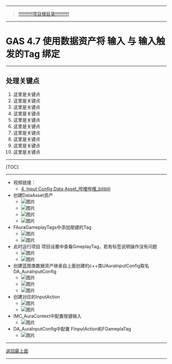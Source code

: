 ___________________________________________________________________________________________
> [!!!!!!!!!!!项目根目录!!!!!!!!!!!](./!!!!!!!!!!!项目目录!!!!!!!!!!!.md)

___________________________________________________________________________________________

# GAS 4.7 使用数据资产将 输入 与 输入触发的Tag 绑定
___________________________________________________________________________________________
## 处理关键点
1. 这里是关键点
2. 这里是关键点
3. 这里是关键点
4. 这里是关键点
5. 这里是关键点
6. 这里是关键点
7. 这里是关键点
8. 这里是关键点
9. 这里是关键点
10. 这里是关键点
___________________________________________________________________________________________

[TOC]

___________________________________________________________________________________________

- 视频链接：
    -  [4. Input Config Data Asset_哔哩哔哩_bilibili]("https://www.bilibili.com/video/BV1JD421E7yC?p=98&vd_source=9e1e64122d802b4f7ab37bd325a89e6c")
- 创建DataAsset资产
    -  ![图片](https://github.com/liyunlong618/MyNote/blob/master/%E8%99%9A%E5%B9%BBC++/%E6%A8%A1%E5%9D%97/GAS/GAS%E7%AC%AC%E4%BA%8C%E5%AD%A3-%E6%9A%97%E9%BB%91%E7%A0%B4%E5%9D%8F%E7%A5%9ELike%E6%B8%B8%E6%88%8F/%E9%85%8D%E5%9B%BE/GAS_4.7/GAS%204.7%20%E4%BD%BF%E7%94%A8%E6%95%B0%E6%8D%AE%E8%B5%84%E4%BA%A7%E5%B0%86%20%E8%BE%93%E5%85%A5%20%E4%B8%8E%20%E8%BE%93%E5%85%A5%E8%A7%A6%E5%8F%91%E7%9A%84Tag%20%E7%BB%91%E5%AE%9A-%E5%B9%95%E5%B8%83%E5%9B%BE%E7%89%87-642769-247184.png?raw=true)
    -  ![图片](https://github.com/liyunlong618/MyNote/blob/master/%E8%99%9A%E5%B9%BBC++/%E6%A8%A1%E5%9D%97/GAS/GAS%E7%AC%AC%E4%BA%8C%E5%AD%A3-%E6%9A%97%E9%BB%91%E7%A0%B4%E5%9D%8F%E7%A5%9ELike%E6%B8%B8%E6%88%8F/%E9%85%8D%E5%9B%BE/GAS_4.7/GAS%204.7%20%E4%BD%BF%E7%94%A8%E6%95%B0%E6%8D%AE%E8%B5%84%E4%BA%A7%E5%B0%86%20%E8%BE%93%E5%85%A5%20%E4%B8%8E%20%E8%BE%93%E5%85%A5%E8%A7%A6%E5%8F%91%E7%9A%84Tag%20%E7%BB%91%E5%AE%9A-%E5%B9%95%E5%B8%83%E5%9B%BE%E7%89%87-410923-196457.png?raw=true)
    -  ![图片](https://github.com/liyunlong618/MyNote/blob/master/%E8%99%9A%E5%B9%BBC++/%E6%A8%A1%E5%9D%97/GAS/GAS%E7%AC%AC%E4%BA%8C%E5%AD%A3-%E6%9A%97%E9%BB%91%E7%A0%B4%E5%9D%8F%E7%A5%9ELike%E6%B8%B8%E6%88%8F/%E9%85%8D%E5%9B%BE/GAS_4.7/GAS%204.7%20%E4%BD%BF%E7%94%A8%E6%95%B0%E6%8D%AE%E8%B5%84%E4%BA%A7%E5%B0%86%20%E8%BE%93%E5%85%A5%20%E4%B8%8E%20%E8%BE%93%E5%85%A5%E8%A7%A6%E5%8F%91%E7%9A%84Tag%20%E7%BB%91%E5%AE%9A-%E5%B9%95%E5%B8%83%E5%9B%BE%E7%89%87-202904-219772.png?raw=true)
    -  ![图片](https://github.com/liyunlong618/MyNote/blob/master/%E8%99%9A%E5%B9%BBC++/%E6%A8%A1%E5%9D%97/GAS/GAS%E7%AC%AC%E4%BA%8C%E5%AD%A3-%E6%9A%97%E9%BB%91%E7%A0%B4%E5%9D%8F%E7%A5%9ELike%E6%B8%B8%E6%88%8F/%E9%85%8D%E5%9B%BE/GAS_4.7/GAS%204.7%20%E4%BD%BF%E7%94%A8%E6%95%B0%E6%8D%AE%E8%B5%84%E4%BA%A7%E5%B0%86%20%E8%BE%93%E5%85%A5%20%E4%B8%8E%20%E8%BE%93%E5%85%A5%E8%A7%A6%E5%8F%91%E7%9A%84Tag%20%E7%BB%91%E5%AE%9A-%E5%B9%95%E5%B8%83%E5%9B%BE%E7%89%87-515680-316822.png?raw=true)
- FAuraGameplayTags中添加按键的Tag
    -  ![图片](https://github.com/liyunlong618/MyNote/blob/master/%E8%99%9A%E5%B9%BBC++/%E6%A8%A1%E5%9D%97/GAS/GAS%E7%AC%AC%E4%BA%8C%E5%AD%A3-%E6%9A%97%E9%BB%91%E7%A0%B4%E5%9D%8F%E7%A5%9ELike%E6%B8%B8%E6%88%8F/%E9%85%8D%E5%9B%BE/GAS_4.7/GAS%204.7%20%E4%BD%BF%E7%94%A8%E6%95%B0%E6%8D%AE%E8%B5%84%E4%BA%A7%E5%B0%86%20%E8%BE%93%E5%85%A5%20%E4%B8%8E%20%E8%BE%93%E5%85%A5%E8%A7%A6%E5%8F%91%E7%9A%84Tag%20%E7%BB%91%E5%AE%9A-%E5%B9%95%E5%B8%83%E5%9B%BE%E7%89%87-945398-47968.png?raw=true)
    -  ![图片](https://github.com/liyunlong618/MyNote/blob/master/%E8%99%9A%E5%B9%BBC++/%E6%A8%A1%E5%9D%97/GAS/GAS%E7%AC%AC%E4%BA%8C%E5%AD%A3-%E6%9A%97%E9%BB%91%E7%A0%B4%E5%9D%8F%E7%A5%9ELike%E6%B8%B8%E6%88%8F/%E9%85%8D%E5%9B%BE/GAS_4.7/GAS%204.7%20%E4%BD%BF%E7%94%A8%E6%95%B0%E6%8D%AE%E8%B5%84%E4%BA%A7%E5%B0%86%20%E8%BE%93%E5%85%A5%20%E4%B8%8E%20%E8%BE%93%E5%85%A5%E8%A7%A6%E5%8F%91%E7%9A%84Tag%20%E7%BB%91%E5%AE%9A-%E5%B9%95%E5%B8%83%E5%9B%BE%E7%89%87-701388-740906.png?raw=true)
- 此时运行项目 项目设置中查看GmeplayTag，若有标签说明操作没有问题
    -  ![图片](https://github.com/liyunlong618/MyNote/blob/master/%E8%99%9A%E5%B9%BBC++/%E6%A8%A1%E5%9D%97/GAS/GAS%E7%AC%AC%E4%BA%8C%E5%AD%A3-%E6%9A%97%E9%BB%91%E7%A0%B4%E5%9D%8F%E7%A5%9ELike%E6%B8%B8%E6%88%8F/%E9%85%8D%E5%9B%BE/GAS_4.7/GAS%204.7%20%E4%BD%BF%E7%94%A8%E6%95%B0%E6%8D%AE%E8%B5%84%E4%BA%A7%E5%B0%86%20%E8%BE%93%E5%85%A5%20%E4%B8%8E%20%E8%BE%93%E5%85%A5%E8%A7%A6%E5%8F%91%E7%9A%84Tag%20%E7%BB%91%E5%AE%9A-%E5%B9%95%E5%B8%83%E5%9B%BE%E7%89%87-545045-24859.png?raw=true)
    -  ![图片](https://github.com/liyunlong618/MyNote/blob/master/%E8%99%9A%E5%B9%BBC++/%E6%A8%A1%E5%9D%97/GAS/GAS%E7%AC%AC%E4%BA%8C%E5%AD%A3-%E6%9A%97%E9%BB%91%E7%A0%B4%E5%9D%8F%E7%A5%9ELike%E6%B8%B8%E6%88%8F/%E9%85%8D%E5%9B%BE/GAS_4.7/GAS%204.7%20%E4%BD%BF%E7%94%A8%E6%95%B0%E6%8D%AE%E8%B5%84%E4%BA%A7%E5%B0%86%20%E8%BE%93%E5%85%A5%20%E4%B8%8E%20%E8%BE%93%E5%85%A5%E8%A7%A6%E5%8F%91%E7%9A%84Tag%20%E7%BB%91%E5%AE%9A-%E5%B9%95%E5%B8%83%E5%9B%BE%E7%89%87-257128-598655.png?raw=true)
- 创建蓝图类数据资产继承自上面创建的c++类UAuraInputConfig取名DA_AuraInputConfig
    -  ![图片](https://github.com/liyunlong618/MyNote/blob/master/%E8%99%9A%E5%B9%BBC++/%E6%A8%A1%E5%9D%97/GAS/GAS%E7%AC%AC%E4%BA%8C%E5%AD%A3-%E6%9A%97%E9%BB%91%E7%A0%B4%E5%9D%8F%E7%A5%9ELike%E6%B8%B8%E6%88%8F/%E9%85%8D%E5%9B%BE/GAS_4.7/GAS%204.7%20%E4%BD%BF%E7%94%A8%E6%95%B0%E6%8D%AE%E8%B5%84%E4%BA%A7%E5%B0%86%20%E8%BE%93%E5%85%A5%20%E4%B8%8E%20%E8%BE%93%E5%85%A5%E8%A7%A6%E5%8F%91%E7%9A%84Tag%20%E7%BB%91%E5%AE%9A-%E5%B9%95%E5%B8%83%E5%9B%BE%E7%89%87-99767-830475.png?raw=true)
    -  ![图片](https://github.com/liyunlong618/MyNote/blob/master/%E8%99%9A%E5%B9%BBC++/%E6%A8%A1%E5%9D%97/GAS/GAS%E7%AC%AC%E4%BA%8C%E5%AD%A3-%E6%9A%97%E9%BB%91%E7%A0%B4%E5%9D%8F%E7%A5%9ELike%E6%B8%B8%E6%88%8F/%E9%85%8D%E5%9B%BE/GAS_4.7/GAS%204.7%20%E4%BD%BF%E7%94%A8%E6%95%B0%E6%8D%AE%E8%B5%84%E4%BA%A7%E5%B0%86%20%E8%BE%93%E5%85%A5%20%E4%B8%8E%20%E8%BE%93%E5%85%A5%E8%A7%A6%E5%8F%91%E7%9A%84Tag%20%E7%BB%91%E5%AE%9A-%E5%B9%95%E5%B8%83%E5%9B%BE%E7%89%87-274875-418315.png?raw=true)
    -  ![图片](https://github.com/liyunlong618/MyNote/blob/master/%E8%99%9A%E5%B9%BBC++/%E6%A8%A1%E5%9D%97/GAS/GAS%E7%AC%AC%E4%BA%8C%E5%AD%A3-%E6%9A%97%E9%BB%91%E7%A0%B4%E5%9D%8F%E7%A5%9ELike%E6%B8%B8%E6%88%8F/%E9%85%8D%E5%9B%BE/GAS_4.7/GAS%204.7%20%E4%BD%BF%E7%94%A8%E6%95%B0%E6%8D%AE%E8%B5%84%E4%BA%A7%E5%B0%86%20%E8%BE%93%E5%85%A5%20%E4%B8%8E%20%E8%BE%93%E5%85%A5%E8%A7%A6%E5%8F%91%E7%9A%84Tag%20%E7%BB%91%E5%AE%9A-%E5%B9%95%E5%B8%83%E5%9B%BE%E7%89%87-694509-384866.png?raw=true)
- 创建对应的InputAction
    -  ![图片](https://github.com/liyunlong618/MyNote/blob/master/%E8%99%9A%E5%B9%BBC++/%E6%A8%A1%E5%9D%97/GAS/GAS%E7%AC%AC%E4%BA%8C%E5%AD%A3-%E6%9A%97%E9%BB%91%E7%A0%B4%E5%9D%8F%E7%A5%9ELike%E6%B8%B8%E6%88%8F/%E9%85%8D%E5%9B%BE/GAS_4.7/GAS%204.7%20%E4%BD%BF%E7%94%A8%E6%95%B0%E6%8D%AE%E8%B5%84%E4%BA%A7%E5%B0%86%20%E8%BE%93%E5%85%A5%20%E4%B8%8E%20%E8%BE%93%E5%85%A5%E8%A7%A6%E5%8F%91%E7%9A%84Tag%20%E7%BB%91%E5%AE%9A-%E5%B9%95%E5%B8%83%E5%9B%BE%E7%89%87-912377-445925.png?raw=true)
    -  ![图片](https://github.com/liyunlong618/MyNote/blob/master/%E8%99%9A%E5%B9%BBC++/%E6%A8%A1%E5%9D%97/GAS/GAS%E7%AC%AC%E4%BA%8C%E5%AD%A3-%E6%9A%97%E9%BB%91%E7%A0%B4%E5%9D%8F%E7%A5%9ELike%E6%B8%B8%E6%88%8F/%E9%85%8D%E5%9B%BE/GAS_4.7/GAS%204.7%20%E4%BD%BF%E7%94%A8%E6%95%B0%E6%8D%AE%E8%B5%84%E4%BA%A7%E5%B0%86%20%E8%BE%93%E5%85%A5%20%E4%B8%8E%20%E8%BE%93%E5%85%A5%E8%A7%A6%E5%8F%91%E7%9A%84Tag%20%E7%BB%91%E5%AE%9A-%E5%B9%95%E5%B8%83%E5%9B%BE%E7%89%87-198986-732893.png?raw=true)
- IMC_AuraContext中配置按键输入
    -  ![图片](https://github.com/liyunlong618/MyNote/blob/master/%E8%99%9A%E5%B9%BBC++/%E6%A8%A1%E5%9D%97/GAS/GAS%E7%AC%AC%E4%BA%8C%E5%AD%A3-%E6%9A%97%E9%BB%91%E7%A0%B4%E5%9D%8F%E7%A5%9ELike%E6%B8%B8%E6%88%8F/%E9%85%8D%E5%9B%BE/GAS_4.7/GAS%204.7%20%E4%BD%BF%E7%94%A8%E6%95%B0%E6%8D%AE%E8%B5%84%E4%BA%A7%E5%B0%86%20%E8%BE%93%E5%85%A5%20%E4%B8%8E%20%E8%BE%93%E5%85%A5%E8%A7%A6%E5%8F%91%E7%9A%84Tag%20%E7%BB%91%E5%AE%9A-%E5%B9%95%E5%B8%83%E5%9B%BE%E7%89%87-750471-979129.png?raw=true)
- DA_AuraInputConfig中配置 FInputAction和FGameplaTag
    -  ![图片](https://github.com/liyunlong618/MyNote/blob/master/%E8%99%9A%E5%B9%BBC++/%E6%A8%A1%E5%9D%97/GAS/GAS%E7%AC%AC%E4%BA%8C%E5%AD%A3-%E6%9A%97%E9%BB%91%E7%A0%B4%E5%9D%8F%E7%A5%9ELike%E6%B8%B8%E6%88%8F/%E9%85%8D%E5%9B%BE/GAS_4.7/GAS%204.7%20%E4%BD%BF%E7%94%A8%E6%95%B0%E6%8D%AE%E8%B5%84%E4%BA%A7%E5%B0%86%20%E8%BE%93%E5%85%A5%20%E4%B8%8E%20%E8%BE%93%E5%85%A5%E8%A7%A6%E5%8F%91%E7%9A%84Tag%20%E7%BB%91%E5%AE%9A-%E5%B9%95%E5%B8%83%E5%9B%BE%E7%89%87-513286-200946.png?raw=true)

___________________________________________________________________________________________

[返回最上面](#处理关键点)
___________________________________________________________________________________________